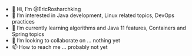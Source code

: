 - 👋 Hi, I’m @EricRosharchking
- 👀 I’m interested in Java development, Linux related topics, DevOps practices
- 🌱 I’m currently learning algorithms and Java 11 features, Containers and Spring topics
- 💞️ I’m looking to collaborate on ... nothing yet
- 📫 How to reach me ... probably not yet

<!---
EricRosharchking/EricRosharchking is a ✨ special ✨ repository because its `README.md` (this file) appears on your GitHub profile.
You can click the Preview link to take a look at your changes.
--->
